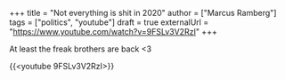 +++
title = "Not everything is shit in 2020"
author = ["Marcus Ramberg"]
tags = ["politics", "youtube"]
draft = true
externalUrl = "https://www.youtube.com/watch?v=9FSLv3V2RzI"
+++

At least the freak brothers are back <3

{{<youtube 9FSLv3V2RzI>}}
